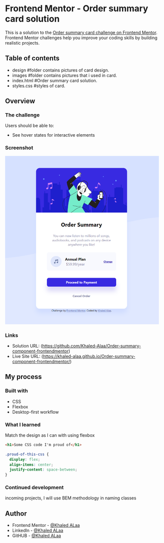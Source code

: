 # Frontend Mentor - Order summary card solution

This is a solution to the [Order summary card challenge on Frontend Mentor](https://www.frontendmentor.io/challenges/order-summary-component-QlPmajDUj). Frontend Mentor challenges help you improve your coding skills by building realistic projects.

## Table of contents

- design #folder contains pictures of card design.
- images #folder contains pictures that i used in card.
- index.html #Order summary card solution.
- styles.css #styles of card.

## Overview

### The challenge

Users should be able to:

- See hover states for interactive elements

### Screenshot

![](./screenshot.PNG)

### Links

- Solution URL: (https://github.com/Khaled-Alaa/Order-summary-component-frontendmentor)
- Live Site URL: (https://khaled-alaa.github.io/Order-summary-component-frontendmentor/)

## My process

### Built with

- CSS
- Flexbox
- Desktop-first workflow

### What I learned

Match the design as I can with using flexbox

```html
<h1>Some CSS code I'm proud of</h1>
```

```css
.proud-of-this-css {
  display: flex;
  align-items: center;
  justify-content: space-between;
}
```

### Continued development

incoming projects, I will use BEM methodology in naming classes

## Author

- Frontend Mentor - [@Khaled ALaa](https://www.frontendmentor.io/profile/Khaled-Alaa)
- LinkedIn - [@Khaled ALaa](www.linkedin.com/in/khaledmalaa)
- GitHUB - [@Khaled ALaa](https://github.com/Khaled-Alaa)

